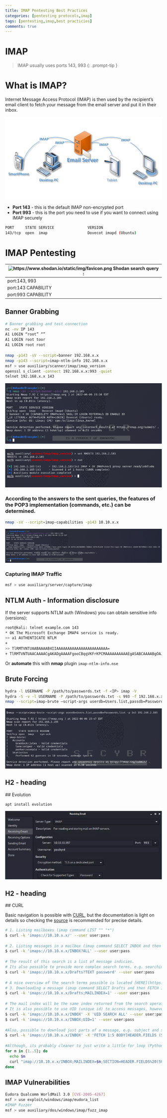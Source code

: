 ```yaml
---
title: IMAP Pentesting Best Practices
categories: [pentesting protocols,imap]
tags: [pentesting,imap,best practicies]
comments: true
---
```


# IMAP

> IMAP usually uses ports 143, 993
{: .prompt-tip }

# What is IMAP?

Internet Message Access Protocol (IMAP) is then used by the recipient’s email client to fetch your message from the email server and put it in their inbox.

![Untitled](/assets/img/pitcures/imap/imap.png)

- **Port 143** - this is the default IMAP non-encrypted port
- **Port 993** - this is the port you need to use if you want to connect using IMAP securely

```bash
PORT     STATE SERVICE               VERSION
143/tcp  open  imap                  Dovecot imapd (Ubuntu)
```

# IMAP Pentesting

| <img src="https://www.shodan.io/static/img/favicon.png" alt="https://www.shodan.io/static/img/favicon.png" width="20px" /> Shodan search query : |
| --- |
| port:143, 993 |
| port:143 CAPABILITY |
| port:993 CAPABILITY |

<h2>Banner Grabbing</h2>

```bash
# Banner grabbing and test connection
nc -nv IP 143
A1 LOGIN “root” “”
A1 LOGIN root toor
A1 LOGIN root root

nmap -p143 -sV --script=banner 192.168.x.x
nmap -p143 --script=imap-ntlm-info 192.168.x.x
msf > use auxiliary/scanner/imap/imap_version
openssl s_client -connect 192.168.x.x:993 -quiet
telnet 192.168.x.x 143
```

![Untitled](/assets/img/pitcures/imap/imap1.png)

![Untitled](/assets/img/pitcures/imap/imap2.png)

<h3>According to the answers to the sent queries, the features of the POP3 implementation (commands, etc.) can be determined.</h3>

```bash
nmap -sV --script=imap-capabilities -p143 10.10.x.x
```

![Untitled](/assets/img/pitcures/imap/imap3.png)

<h3>Capturing IMAP Traffic</h3>

```bash
msf > use auxiliary/server/capture/imap
```

<h2>NTLM Auth - Information disclosure</h2>

If the server supports NTLM auth (Windows) you can obtain sensitive info (versions):

```bash
root@kali: telnet example.com 143 
* OK The Microsoft Exchange IMAP4 service is ready. 
>> a1 AUTHENTICATE NTLM 
+ 
>> TlRMTVNTUAABAAAAB4IIAAAAAAAAAAAAAAAAAAAAAAA= 
+ TlRMTVNTUAACAAAACgAKADgAAAAFgooCBqqVKFrKPCMAAAAAAAAAAEgASABCAAAABgOAJQAAAA9JAEkAUwAwADEAAgAKAEkASQBTADAAMQABAAoASQBJAFMAMAAxAAQACgBJAEkAUwAwADEAAwAKAEkASQBTADAAMQAHAAgAHwMI0VPy1QEAAAAA
```

Or **automate** this with **nmap** plugin `imap-ntlm-info.nse`

<h2>Brute Forcing</h2>

```bash
hydra -l USERNAME -P /path/to/passwords.txt -f <IP> imap -V
hydra -S -v -l USERNAME -P /path/to/passwords.txt -s 993 -f 192.168.x.x imap -V
nmap --script=imap-brute –script-args userdb=Users.list,passdb=Passwords.list -p143 192.168.x.x
```

![Untitled](/assets/img/pitcures/imap/imap4.png)

<h2>H2 - heading</h2>## Evolution

```bash
apt install evolution
```

![Untitled](/assets/img/pitcures/imap/imap5.png)

<h2>H2 - heading</h2>## CURL

Basic navigation is possible with [CURL](https://ec.haxx.se/usingcurl/usingcurl-reademail#imap), but the documentation is light on details so checking the [source](https://github.com/curl/curl/blob/master/lib/imap.c) is recommended for precise details.

```bash
# 1. Listing mailboxes (imap command LIST "" "*")
$ curl -k 'imaps://10.10.x.x/' --user user:pass

# 2. Listing messages in a mailbox (imap command SELECT INBOX and then SEARCH ALL)
$ curl -k 'imaps://10.10.x.x/INBOX?ALL' --user user:pass

# The result of this search is a list of message indicies.
# Its also possible to provide more complex search terms. e.g. searching for drafts with password in mail body:
$ curl -k 'imaps://10.10.x.x/Drafts?TEXT password' --user user:pass

# A nice overview of the search terms possible is located [HERE](https://www.atmail.com/blog/imap-commands/).
# 3. Downloading a message (imap command SELECT Drafts and then FETCH 1 BODY[])
$ curl -k 'imaps://10.10.x.x/Drafts;MAILINDEX=1' --user user:pass

# The mail index will be the same index returned from the search operation.
# It is also possible to use UID (unique id) to access messages, however it is less conveniant as the search command needs to be manually formatted. E.g.
$ curl -k 'imaps://10.10.x.x/INBOX' -X 'UID SEARCH ALL' --user user:pass
$ curl -k 'imaps://10.10.x.x/INBOX;UID=1' --user user:pass

#Also, possible to download just parts of a message, e.g. subject and sender of first 5 messages (the -v is required to see the subject and sender):
$ curl -k 'imaps://10.10.x.x/INBOX' -X 'FETCH 1:5 BODY[HEADER.FIELDS (SUBJECT FROM)]' --user user:pass -v 2>&1 | grep '^<'

#Although, its probably cleaner to just write a little for loop (Python):
for m in {1..5}; do
  echo $m
  curl "imap://10.10.x.x/INBOX;MAILINDEX=$m;SECTION=HEADER.FIELDS%20(SUBJECT%20FROM)" --user user:pass
done
```

<h2>IMAP Vulnerabilities</h2>

```bash
Eudora Qualcomm WorldMail 3.0 [CVE-2005-4267]
msf > use exploit/windows/imap/eudora_list
#IMAP Fuzzer
msf > use auxiliary/dos/windows/imap/fuzz_imap
```